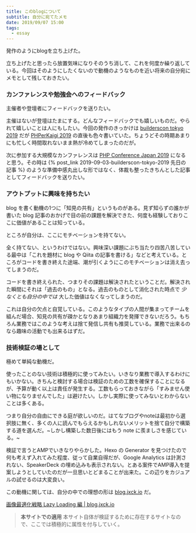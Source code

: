 ```yaml
---
title: このblogについて
subtitle: 自分に宛てたメモ
date: 2019/09/07 15:00
tags: 
  - essay
---
```


発作のようにblogを立ち上げた。

立ち上げたと思ったら放置気味になりそのうち消して、これを何度か繰り返している。今回はそのようにしたくないので動機のようなものを近い将来の自分宛にメモとして残しておきたい。

### カンファレンスや勉強会へのフィードバック

主催者や登壇者にフィードバックを送りたい。

主催はないが登壇はたまにする。どんなフィードバックでも嬉しいものだ。やられて嬉しいことは人にもしたい。今回の発作のきっかけは [builderscon tokyo 2019](https://builderscon.io/tokyo/2019) だが [PHPerKaigi 2019](https://phperkaigi.jp/2019/) の直後も色々書いていた。ちょうどその時期あまりにも忙しく時間取れないまま熱が冷めてしまったのだが。

次に参加する大規模なカンファレンスは [PHP Conference Japan 2019](http://phpcon.php.gr.jp/2019/) になると思う。その時は {% post_link 2019-09-03-builderscon-tokyo-2019 先日の記事 %} のような準備中感丸出しな形ではなく、体裁も整ったきちんとした記事としてフィードバックを送りたい。

### アウトプットに興味を持ちたい

blog を書く動機の1つに「知見の共有」というものがある。見ず知らずの誰かが書いた blog 記事のおかげで目の前の課題を解決できた、何度も経験しておりここに価値があることは知っている。

ところが自分は、ここにモチベーションを持てない。

全く持てない、というわけではない。興味深い課題にぶち当たり四苦八苦している最中は「これを題材に blog や Qiita の記事を書ける」などと考えている。ところがコードを書き終えた途端、潮が引くようにこのモチベーションは消え去ってしまうのだ。

コードを書き終えられた、つまりその課題は解決されたということだ。解決された瞬間にそれは「過去のもの」となる。過去のものとして消化された時点で *少なくとも自分の中では* 大した価値はなくなってしまうのだ。

これは自分の欠点と自覚している。このようなタイプの人間が集まってチームを組んだ場合、知見の共有が疎かとなりあまり組織力を発揮できないだろう。もちろん業務ではこのような考えは捨て発信し共有も推奨している。業務で出来るのなら趣味の活動でも出来るはずだ。

### 技術検証の場として

極めて単純な動機だ。

使ったことのない技術は積極的に使ってみたい。いきなり業務で導入するわけにもいかない。きちんと検討する場合は検証のための工数を確保することになるが、予算が動く以上は責任が発生する。工数もらっておきながら「すみません使い物になりませんでした」は避けたい。しかし実際に使ってみないとわからないことは多くある。

つまり自分の自由にできる庭が欲しいのだ。はてなブログやnoteは最初から選択肢に無く、多くの人に読んでもらえるかもしれないメリットを捨て自分で構築する道を選んだ。~しかし構築した数日後にはもう note に羨ましさを感じている。~

検証で言うとAMPでいきなりやらかした。Hexo の Generator を見つけたので何も考えず入れてみた程度、従って自業自得だが、Google Analytics は計測されない、SpeakerDeck の埋め込みも表示されない。とある案件でAMP導入を提案しようとしていたのだが一旦思いとどまることが出来た。この辺りをカジュアルの試せるのは大変良い。

この動機に関しては、自分の中での理想の形は [blog.jxck.io](https://blog.jxck.io) だ。

[画像最適化戦略 Lazy Loading 編 | blog.jxck.io
](https://blog.jxck.io/entries/2019-05-20/lazyloading.html#本サイトでの適用)

> **本サイトでの適用**
> 本サイト自体が検証するために存在するサイトなので、ここでは積極的に属性を付与していく。
